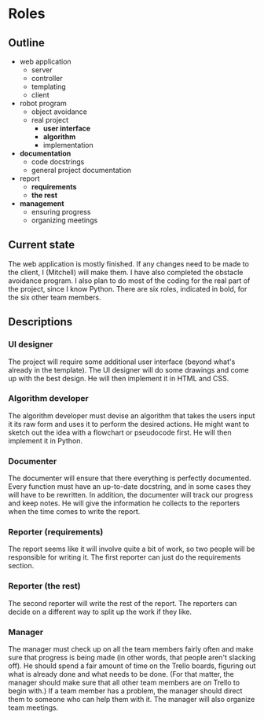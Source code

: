 # Roles

## Outline

- web application
	- server
	- controller
	- templating
	- client
- robot program
	- object avoidance
	- real project
		- **user interface**
		- **algorithm**
		- implementation
- **documentation**
	- code docstrings
	- general project documentation
- report
	- **requirements**
	- **the rest**
- **management**
	- ensuring progress
	- organizing meetings

## Current state

The web application is mostly finished. If any changes need to be made to the client, I (Mitchell) will make them. I have also completed the obstacle avoidance program. I also plan to do most of the coding for the real part of the project, since I know Python. There are six roles, indicated in bold, for the six other team members.

## Descriptions

### UI designer

The project will require some additional user interface (beyond what's already in the template). The UI designer will do some drawings and come up with the best design. He will then implement it in HTML and CSS.

### Algorithm developer

The algorithm developer must devise an algorithm that takes the users input it its raw form and uses it to perform the desired actions. He might want to sketch out the idea with a flowchart or pseudocode first. He will then implement it in Python.

### Documenter

The documenter will ensure that there everything is perfectly documented. Every function must have an up-to-date docstring, and in some cases they will have to be rewritten. In addition, the documenter will track our progress and keep notes. He will give the information he collects to the reporters when the time comes to write the report.

### Reporter (requirements)

The report seems like it will involve quite a bit of work, so two people will be responsible for writing it. The first reporter can just do the requirements section.

### Reporter (the rest)

The second reporter will write the rest of the report. The reporters can decide on a different way to split up the work if they like.

### Manager

The manager must check up on all the team members fairly often and make sure that progress is being made (in other words, that people aren't slacking off). He should spend a fair amount of time on the Trello boards, figuring out what is already done and what needs to be done. (For that matter, the manager should make sure that all other team members are _on_ Trello to begin with.) If a team member has a problem, the manager should direct them to someone who can help them with it. The manager will also organize team meetings.
